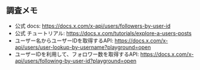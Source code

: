 ## 調査メモ
- 公式 docs: https://docs.x.com/x-api/users/followers-by-user-id
- 公式 チュートリアル: https://docs.x.com/tutorials/explore-a-users-posts
- ユーザー名からユーザーIDを取得するAPI: https://docs.x.com/x-api/users/user-lookup-by-username?playground=open
- ユーザーIDを利用して、フォロワー数を取得するAPI: https://docs.x.com/x-api/users/following-by-user-id?playground=open
